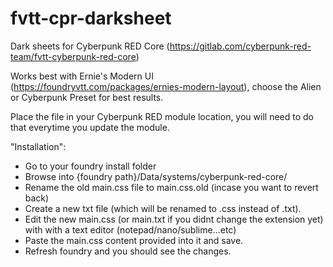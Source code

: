 # fvtt-cpr-darksheet
Dark sheets for Cyberpunk RED Core (https://gitlab.com/cyberpunk-red-team/fvtt-cyberpunk-red-core)

Works best with Ernie's Modern UI (https://foundryvtt.com/packages/ernies-modern-layout), choose the Alien or Cyberpunk Preset for best results.

Place the file in your Cyberpunk RED module location, you will need to do that everytime you update the module.

"Installation":
- Go to your foundry install folder
- Browse into {foundry path}/Data/systems/cyberpunk-red-core/
- Rename the old main.css file to main.css.old (incase you want to revert back)
- Create a new txt file (which will be renamed to .css instead of .txt).
- Edit the new main.css (or main.txt if you didnt change the extension yet) with with a text editor (notepad/nano/sublime...etc)
- Paste the main.css content provided into it and save.
- Refresh foundry and you should see the changes.


